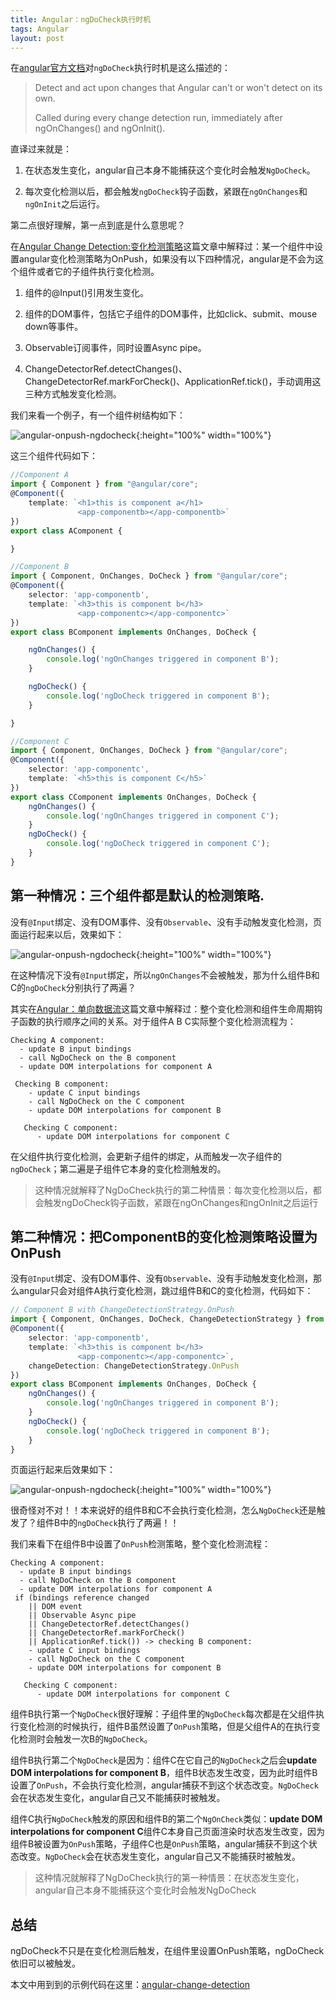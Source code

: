 ```yaml
---
title: Angular：ngDoCheck执行时机
tags: Angular
layout: post
---
```


在[angular官方文档](https://angular.io/guide/lifecycle-hooks)对```ngDoCheck```执行时机是这么描述的：

<blockquote>
<p>Detect and act upon changes that Angular can't or won't detect on its own.</p>
<p>Called during every change detection run, immediately after ngOnChanges() and ngOnInit().</p>
</blockquote>

直译过来就是：

 1. 在状态发生变化，angular自己本身不能捕获这个变化时会触发```NgDoCheck```。

 2. 每次变化检测以后，都会触发```ngDoCheck```钩子函数，紧跟在```ngOnChanges```和```ngOnInit```之后运行。

第二点很好理解，第一点到底是什么意思呢？

在[Angular Change Detection:变化检测策略](https://limeii.github.io/2019/06/angular-changeDetectionStrategy-OnPush/)这篇文章中解释过：某一个组件中设置angular变化检测策略为OnPush，如果没有以下四种情况，angular是不会为这个组件或者它的子组件执行变化检测。

1. 组件的@Input()引用发生变化。

2. 组件的DOM事件，包括它子组件的DOM事件，比如click、submit、mouse down等事件。

3. Observable订阅事件，同时设置Async pipe。

4. ChangeDetectorRef.detectChanges()、ChangeDetectorRef.markForCheck()、ApplicationRef.tick()，手动调用这三种方式触发变化检测。


我们来看一个例子，有一个组件树结构如下：

![angular-onpush-ngdocheck](https://limeii.github.io/assets/images/posts/angular/angular-ngdocheck-onpush-strategy01.png){:height="100%" width="100%"}

这三个组件代码如下：

```ts
//Component A
import { Component } from "@angular/core";
@Component({
    template: `<h1>this is component a</h1>
               <app-componentb></app-componentb>`
})
export class AComponent {

}
```

```ts
//Component B
import { Component, OnChanges, DoCheck } from "@angular/core";
@Component({
    selector: 'app-componentb',
    template: `<h3>this is component b</h3>
               <app-componentc></app-componentc>`
})
export class BComponent implements OnChanges, DoCheck {

    ngOnChanges() {
        console.log('ngOnChanges triggered in component B');
    }

    ngDoCheck() {
        console.log('ngDoCheck triggered in component B');
    }

}
```

```ts
//Component C
import { Component, OnChanges, DoCheck } from "@angular/core";
@Component({
    selector: 'app-componentc',
    template: `<h5>this is component C</h5>`
})
export class CComponent implements OnChanges, DoCheck {
    ngOnChanges() {
        console.log('ngOnChanges triggered in component C');
    }
    ngDoCheck() {
        console.log('ngDoCheck triggered in component C');
    }
}
```

## 第一种情况：三个组件都是默认的检测策略.

没有```@Input```绑定、没有DOM事件、没有```Observable```、没有手动触发变化检测，页面运行起来以后，效果如下：

![angular-onpush-ngdocheck](https://limeii.github.io/assets/images/posts/angular/angular-ngdocheck-onpush-strategy02.png){:height="100%" width="100%"}

在这种情况下没有```@Input```绑定，所以```ngOnChanges```不会被触发，那为什么组件B和C的```ngDoCheck```分别执行了两遍？


其实在[Angular：单向数据流](https://limeii.github.io/2019/06/angular-unidirectional-data-flow/)这篇文章中解释过：整个变化检测和组件生命周期钩子函数的执行顺序之间的关系。对于组件A B C实际整个变化检测流程为：

```
Checking A component:
  - update B input bindings
  - call NgDoCheck on the B component
  - update DOM interpolations for component A
 
 Checking B component:
    - update C input bindings
    - call NgDoCheck on the C component
    - update DOM interpolations for component B
 
   Checking C component:
      - update DOM interpolations for component C
```
在父组件执行变化检测，会更新子组件的绑定，从而触发一次子组件的```ngDoCheck```；第二遍是子组件它本身的变化检测触发的。

<blockquote>
<p>这种情况就解释了NgDoCheck执行的第二种情景：每次变化检测以后，都会触发ngDoCheck钩子函数，紧跟在ngOnChanges和ngOnInit之后运行</p>
</blockquote>

## 第二种情况：把ComponentB的变化检测策略设置为OnPush

没有```@Input```绑定、没有DOM事件、没有```Observable```、没有手动触发变化检测，那么angular只会对组件A执行变化检测，跳过组件B和C的变化检测，代码如下：

```ts
// Component B with ChangeDetectionStrategy.OnPush
import { Component, OnChanges, DoCheck, ChangeDetectionStrategy } from "@angular/core";
@Component({
    selector: 'app-componentb',
    template: `<h3>this is component b</h3>
               <app-componentc></app-componentc>`,
    changeDetection: ChangeDetectionStrategy.OnPush
})
export class BComponent implements OnChanges, DoCheck {
    ngOnChanges() {
        console.log('ngOnChanges triggered in component B');
    }
    ngDoCheck() {
        console.log('ngDoCheck triggered in component B');
    }
}
```

页面运行起来后效果如下：

![angular-onpush-ngdocheck](https://limeii.github.io/assets/images/posts/angular/angular-ngdocheck-onpush-strategy03.png){:height="100%" width="100%"}

很奇怪对不对！！本来说好的组件B和C不会执行变化检测，怎么```NgDoCheck```还是触发了？组件B中的```ngDoCheck```执行了两遍！！


我们来看下在组件B中设置了```OnPush```检测策略，整个变化检测流程：

```
Checking A component:
  - update B input bindings
  - call NgDoCheck on the B component
  - update DOM interpolations for component A
 if (bindings reference changed 
    || DOM event 
    || Observable Async pipe
    || ChangeDetectorRef.detectChanges()
    || ChangeDetectorRef.markForCheck()
    || ApplicationRef.tick()) -> checking B component:
    - update C input bindings
    - call NgDoCheck on the C component
    - update DOM interpolations for component B
 
   Checking C component:
      - update DOM interpolations for component C
```

组件B执行第一个```NgDoCheck```很好理解：子组件里的```NgDoCheck```每次都是在父组件执行变化检测的时候执行，组件B虽然设置了```OnPush```策略，但是父组件A的在执行变化检测时会触发一次B的```NgDoCheck```。


组件B执行第二个```NgDoCheck```是因为：组件C在它自己的```NgDoCheck```之后会**update DOM interpolations for component B**，组件B状态发生改变，因为此时组件B设置了```OnPush```，不会执行变化检测，angular捕获不到这个状态改变。```NgDoCheck```会在状态发生变化，angular自己又不能捕获时被触发。


组件C执行```NgDoCheck```触发的原因和组件B的第二个```NgOnCheck```类似：**update DOM interpolations for component C**组件C本身自己页面渲染时状态发生改变，因为组件B被设置为```OnPush```策略，子组件C也是```OnPush```策略，angular捕获不到这个状态改变。```NgDoCheck```会在状态发生变化，angular自己又不能捕获时被触发。

<blockquote>
<p>这种情况就解释了NgDoCheck执行的第一种情景：在状态发生变化，angular自己本身不能捕获这个变化时会触发NgDoCheck</p>
</blockquote>

## 总结

ngDoCheck不只是在变化检测后触发，在组件里设置OnPush策略，ngDoCheck依旧可以被触发。


本文中用到到的示例代码在这里：[angular-change-detection](https://github.com/LiMeii/angular-change-detection)